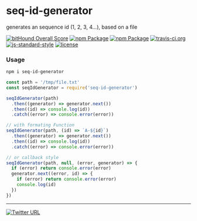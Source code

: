 seq-id-generator
====
generates an sequence id (1, 2, 3, 4...), based on a file

[![bitHound Overall Score](https://www.bithound.io/github/stockulus/seq-id-generator/badges/score.svg)](https://www.bithound.io/github/stockulus/seq-id-generator) [![npm Package](https://img.shields.io/npm/dm/seq-id-generator.svg)](https://www.npmjs.com/package/seq-id-generator) [![npm Package](https://img.shields.io/npm/v/seq-id-generator.svg)](https://www.npmjs.com/package/seq-id-generator) [![travis-ci.org](https://travis-ci.org/stockulus/seq-id-generator.svg)](https://travis-ci.org/stockulus/seq-id-generator) [![js-standard-style](https://img.shields.io/badge/code%20style-standard-brightgreen.svg)](http://standardjs.com/) [![license](https://img.shields.io/npm/l/seq-id-generator.svg?maxAge=2592000)](https://opensource.org/licenses/MIT)
### Usage

```bash
npm i seq-id-generator
```

```js
const path = '/tmp/file.txt'
const seqIdGenerator = require('seq-id-generator')

seqIdGenerator(path)
  .then((generator) => generator.next())
  .then((id) => console.log(id))
  .catch((error) => console.error(error))

// with formating Function
seqIdGenerator(path, (id) => `A-${id}`)
  .then((generator) => generator.next())
  .then((id) => console.log(id))
  .catch((error) => console.error(error))

// or callback style
seqIdGenerator(path, null, (error, generator) => {
  if (error) return console.error(error)
  generator.next((error, id) => {
    if (error) return console.error(error)
    console.log(id)
  })
})

```

---
[![Twitter URL](https://img.shields.io/twitter/url/http/shields.io.svg?style=social&maxAge=2592000)](https://twitter.com/stockulus)
